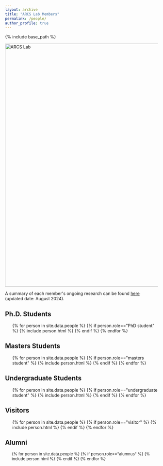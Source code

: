 ```yaml
---
layout: archive
title: "ARCS Lab Members"
permalink: /people/
author_profile: true
---
```


{% include base_path %}


<img src="https://jiaoyangli.me/images/logo-white-background.png" title="logo" width="800pt" alt="ARCS Lab"/>

A summary of each member's ongoing research can be found 
[here](https://jiaoyang-li.github.io/files/ARCS-2024-Orientation-Poster.pdf "Download poster") 
(updated date: August 2024).


<!-- ## Current Members -->

<h2>Ph.D. Students</h2>
<ul style="margin-bottom: 1px">
    {% for person in site.data.people %}
        {% if person.role=="PhD student" %}
            {% include person.html %}
        {% endif %}
    {% endfor %}
</ul>

<h2>Masters Students</h2>
<ul style="margin-bottom: 1px">
    {% for person in site.data.people %}
        {% if person.role=="masters student" %}
            {% include person.html %}
        {% endif %}
    {% endfor %}
</ul>

<h2>Undergraduate Students</h2>
<ul style="margin-bottom: 1px">
    {% for person in site.data.people %}
        {% if person.role=="undergraduate student" %}
            {% include person.html %}
        {% endif %}
    {% endfor %}
</ul>

<h2>Visitors</h2>
<ul style="margin-bottom: 1px">
    {% for person in site.data.people %}
        {% if person.role=="visitor" %}
            {% include person.html %}
        {% endif %}
    {% endfor %}
</ul>

<h2>Alumni</h2>
<ul style="margin-bottom: 1px; font-size:small">
    {% for person in site.data.people %}
        {% if person.role=="alumnus" %}
            {% include person.html %}
        {% endif %}
    {% endfor %}
</ul>
